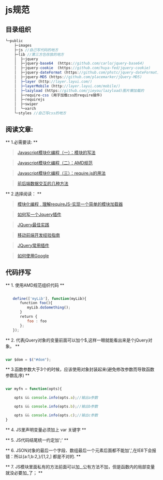 # js规范

## 目录组织

```javascript
└─public
    ├─images
    ├─js //自己写代码的地方
    ├─lib //第三方包存放的地方
    │  ├─jquery 
    │  ├─jquery-base64  (https://github.com/carlo/jquery-base64)
    │  ├─jquery-cookie  (https://github.com/huya-fed/jquery-cookie)
    │  ├─jquery-dateFormat (https://github.com/phstc/jquery-dateFormat)
    │  ├─jquery-MD5 (https://github.com/placemarker/jQuery-MD5)
    │  ├─layer (http://layer.layui.com/)
    │  ├─layerMobile (http://layer.layui.com/mobile/)
    │  ├─lazyload (https://github.com/jieyou/lazyload)图片懒加载的
    │  ├─require-css (用于加载css的require插件)
    │  ├─requirejs
    │  ├─swiper
    │  └─xarch
    └─styles //自己写css的地方

```
## 阅读文章:

** 1.必需要读: ** 

> [Javascript模块化编程（一）：模块的写法](http://www.ruanyifeng.com/blog/2012/10/javascript_module.html)

> [Javascript模块化编程（二）：AMD规范](http://www.ruanyifeng.com/blog/2012/10/asynchronous_module_definition.html)

> [Javascript模块化编程（三）：require.js的用法](http://www.ruanyifeng.com/blog/2012/11/require_js.html)

> [前后端数据交互的几种方法](https://github.com/nimojs/blog/issues/13)

** 2.选择阅读： **

> [模块化编程 , 理解requireJS-实现一个简单的模块加载器](http://www.cnblogs.com/yexiaochai/p/3961291.html)

> [如何写一个Jquery插件](http://i5ting.github.io/How-to-write-jQuery-plugin/build/jquery.plugin.html)

> [JQuery最佳实践](http://www.ruanyifeng.com/blog/2011/08/jquery_best_practices.html)

> [移动前端开发经验指南](https://github.com/doyoe/trip)

> [JQuery常用插件](https://github.com/ipengyo/jquery-plugins)

> [如何使用Google](http://laod.cn/hosts/2015-google-hosts.html)

## 代码抒写

** 1. 使用AMD规范组织代码 **

```javascript

　　define(['myLib'], function(myLib){
　　　　function foo(){
　　　　　　myLib.doSomething();
　　　　}
　　　　return {
　　　　　　foo : foo
　　　　};
　　});
```

** 2. 代表jQuery对象的变量前面可以加个$,这样一眼就能看出来是个jQuery对象。 **

```javascript

var $dom = $("#dom");
```

** 3.函数参数大于3个的时候，应该使用对象封装起来(避免修改参数而导致函数参数乱序) **

```javascript

var myfn = function(opts){

	opts && console.info(opts.a);//输出a参数

	opts && console.info(opts.b);//输出b参数

	opts && console.info(opts.c);//输出c参数
}

```

** 4. JS里声明变量必须加上 var 关键字 **

** 5. JS代码结尾统一约定加';' **

** 6. JSON对象的最后一个字段、数组最后一个元素后面都不能加',',在IE8下会报错：所以{a:1,b:2,}/[1,2,] 都是不对的. ** 

** 7. JS模块里面私有的方法前面可以加_,公有方法不加，但是函数内的局部变量就没必要加_了； **





